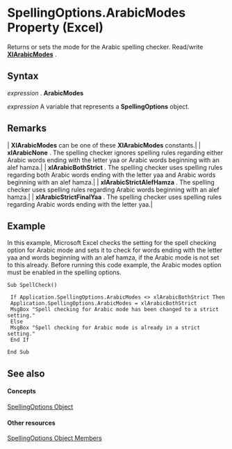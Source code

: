 
# SpellingOptions.ArabicModes Property (Excel)

Returns or sets the mode for the Arabic spelling checker. Read/write  **[XlArabicModes](1d78776a-04c2-9b1d-34d8-36d9b2b47941.md)** .


## Syntax

 _expression_ . **ArabicModes**

 _expression_ A variable that represents a **SpellingOptions** object.


## Remarks





| **XlArabicModes** can be one of these **XlArabicModes** constants.|
| **xlArabicNone** . The spelling checker ignores spelling rules regarding either Arabic words ending with the letter yaa or Arabic words beginning with an alef hamza.|
| **xlArabicBothStrict** . The spelling checker uses spelling rules regarding both Arabic words ending with the letter yaa and Arabic words beginning with an alef hamza.|
| **xlArabicStrictAlefHamza** . The spelling checker uses spelling rules regarding Arabic words beginning with an alef hamza.|
| **xlArabicStrictFinalYaa** . The spelling checker uses spelling rules regarding Arabic words ending with the letter yaa.|

## Example

In this example, Microsoft Excel checks the setting for the spell checking option for Arabic mode and sets it to check for words ending with the letter yaa and words beginning with an alef hamza, if the Arabic mode is not set to this already. Before running this code example, the Arabic modes option must be enabled in the spelling options.


```
Sub SpellCheck() 
 
 If Application.SpellingOptions.ArabicModes <> xlArabicBothStrict Then 
 Application.SpellingOptions.ArabicModes = xlArabicBothStrict 
 MsgBox "Spell checking for Arabic mode has been changed to a strict setting." 
 Else 
 MsgBox "Spell checking for Arabic mode is already in a strict setting." 
 End If 
 
End Sub
```


## See also


#### Concepts


[SpellingOptions Object](3ba7d0b4-bebb-0cc9-cb50-066d1c19d876.md)
#### Other resources


[SpellingOptions Object Members](d25612d9-256d-de1b-e89b-0440f37d9caa.md)
